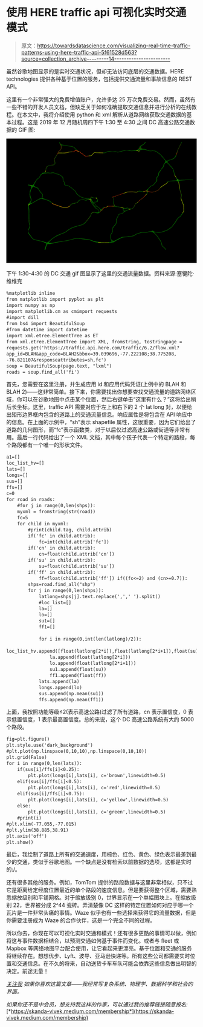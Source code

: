 # 使用 HERE traffic api 可视化实时交通模式

> 原文：<https://towardsdatascience.com/visualizing-real-time-traffic-patterns-using-here-traffic-api-5f61528d563?source=collection_archive---------14----------------------->

虽然谷歌地图显示的是实时交通状况，但却无法访问底层的交通数据。HERE technologies 提供各种基于位置的服务，包括提供交通流量和事故信息的 REST API。

这里有一个非常强大的免费增值账户，允许多达 25 万次免费交易。然而，虽然有一些不错的开发人员文档，但缺乏关于如何准确提取交通信息并进行分析的在线教程。在本文中，我将介绍使用 python 和 xml 解析从道路网络获取交通数据的基本过程。这是 2019 年 12 月随机周四下午 1:30 至 4:30 之间 DC 高速公路交通数据的 GIF 图:

![](img/a8e6e0b6674735a5e238fca353dc3f00.png)

下午 1:30-4:30 的 DC 交通 gif 图显示了这里的交通流量数据。资料来源:塞犍陀·维维克

```
%matplotlib inline
from matplotlib import pyplot as plt
import numpy as np
import matplotlib.cm as cmimport requests
#import dill
from bs4 import BeautifulSoup
#from datetime import datetime
import xml.etree.ElementTree as ET
from xml.etree.ElementTree import XML, fromstring, tostringpage = requests.get('https://traffic.api.here.com/traffic/6.2/flow.xml?app_id=BLAH&app_code=BLAH2&bbox=39.039696,-77.222108;38.775208, -76.821107&responseattributes=sh,fc')
soup = BeautifulSoup(page.text, "lxml")
roads = soup.find_all('fi')
```

首先，您需要在这里注册，并生成应用 id 和应用代码凭证(上例中的 BLAH 和 BLAH 2)——这非常简单。接下来，你需要找出你想要查找交通流量的道路网络区域，你可以在谷歌地图中点击某个位置，然后右键单击“这里有什么？”这将给出稍后长坐标。这里，traffic API 需要对应于左上和右下的 2 个 lat long 对，以便给出矩形边界框内包含的道路上的交通流量信息。响应属性是将包含在 API 响应中的信息。在上面的示例中，“sh”表示 shapefile 属性，这很重要，因为它们给出了道路的几何图形，而“fc”表示函数类，对于以后仅过滤高速公路或街道等非常有用。最后一行代码给出了一个 XML 文档，其中每个孩子代表一个特定的路段，每个路段都有一个唯一的形状文件。

```
a1=[]
loc_list_hv=[]
lats=[]
longs=[]
sus=[]
ffs=[]
c=0
for road in roads:
    #for j in range(0,len(shps)):
    myxml = fromstring(str(road))
    fc=5
    for child in myxml:
        #print(child.tag, child.attrib)
        if('fc' in child.attrib):
            fc=int(child.attrib['fc'])
        if('cn' in child.attrib):
            cn=float(child.attrib['cn'])
        if('su' in child.attrib):
            su=float(child.attrib['su'])
        if('ff' in child.attrib):
            ff=float(child.attrib['ff']) if((fc<=2) and (cn>=0.7)):
        shps=road.find_all("shp")
        for j in range(0,len(shps)):
            latlong=shps[j].text.replace(',',' ').split()
            #loc_list=[]
            la=[]
            lo=[]
            su1=[]
            ff1=[]

            for i in range(0,int(len(latlong)/2)):
                loc_list_hv.append([float(latlong[2*i]),float(latlong[2*i+1]),float(su),float(ff)])
                la.append(float(latlong[2*i]))
                lo.append(float(latlong[2*i+1]))
                su1.append(float(su))
                ff1.append(float(ff))
            lats.append(la)
            longs.append(lo)
            sus.append(np.mean(su1))
            ffs.append(np.mean(ff1))
```

上面，我按照功能等级≤2(表示高速公路)过滤了所有道路，cn 表示置信度，0 表示低置信度，1 表示最高置信度。总的来说，这个 DC 高速公路系统有大约 5000 个路段。

```
fig=plt.figure()
plt.style.use('dark_background')
#plt.plot(np.linspace(0,10,10),np.linspace(0,10,10))
plt.grid(False)
for i in range(0,len(lats)):
    if(sus[i]/ffs[i]<0.25):
        plt.plot(longs[i],lats[i], c='brown',linewidth=0.5)
    elif(sus[i]/ffs[i]<0.5):
        plt.plot(longs[i],lats[i], c='red',linewidth=0.5)
    elif(sus[i]/ffs[i]<0.75):
        plt.plot(longs[i],lats[i], c='yellow',linewidth=0.5)
    else:
        plt.plot(longs[i],lats[i], c='green',linewidth=0.5)
    #print(i)
#plt.xlim(-77.055,-77.015)
#plt.ylim(38.885,38.91)
plt.axis('off')
plt.show()
```

最后，我绘制了道路上所有的交通速度，用棕色、红色、黄色、绿色表示最差到最少的交通，类似于谷歌地图。一个缺点是没有检索以前数据的选项，这都是实时的:/。

还有很多其他的服务。例如，TomTom 提供的路段数据与这里非常相似，只不过它是距离给定经度位置最近的单个路段的速度信息。但是要获得整个区域，需要熟悉缩放级别和平铺网格。对于缩放级别 0，世界显示在一个单幅图块上。在缩放级别 22，世界被分成 2^44 瓷砖。弄清楚像 DC 这样的特定位置如何对应于哪一个瓦片是一件非常头痛的事情。Waze 似乎也有一些选择来获得它的流量数据，但是你需要注册成为 Waze 的合作伙伴，这是一个完全不同的过程。

所以你去，你现在可以可视化实时交通和模式！还有很多更酷的事情可以做，例如将这与事件数据相结合，以预测交通如何基于事件而变化。或者与 fleet 或 Mapbox 等网络地图平台配合使用，让它看起来更漂亮。基于位置和交通的服务将继续存在。想想优步、Lyft、波导、亚马逊快递等。所有这些公司都需要实时位置和交通信息。在不久的将来，自动送货卡车车队可能会依靠这些信息做出明智的决定。前途无量！

[*关注我*](https://medium.com/@skanda.vivek) *如果你喜欢这篇文章——我经常写复杂系统、物理学、数据科学和社会的界面。*

*如果你还不是中会员，想支持我这样的作家，可以通过我的推荐链接随意报名:*[*https://skanda-vivek.medium.com/membership*](https://skanda-vivek.medium.com/membership)